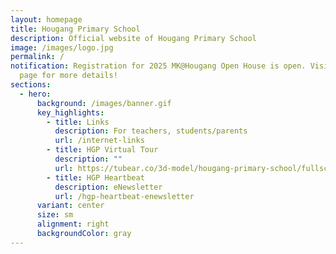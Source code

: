 ```yaml
---
layout: homepage
title: Hougang Primary School
description: Official website of Hougang Primary School
image: /images/logo.jpg
permalink: /
notification: Registration for 2025 MK@Hougang Open House is open. Visit the MK
  page for more details!
sections:
  - hero:
      background: /images/banner.gif
      key_highlights:
        - title: Links
          description: For teachers, students/parents
          url: /internet-links
        - title: HGP Virtual Tour
          description: ""
          url: https://tubear.co/3d-model/hougang-primary-school/fullscreen/
        - title: HGP Heartbeat
          description: eNewsletter
          url: /hgp-heartbeat-enewsletter
      variant: center
      size: sm
      alignment: right
      backgroundColor: gray
---
```

